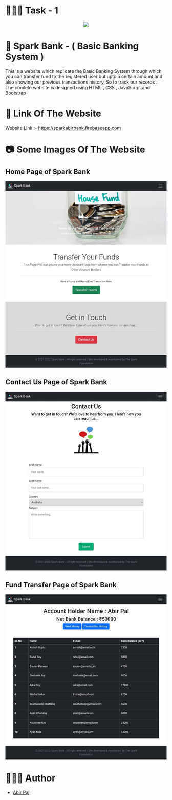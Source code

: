 
# 👨🏻‍🏫 Task - 1

<p align="center">
<img src="https://www.thesparksfoundationsingapore.org/images/logo_small.png"/>
</p>



# 🏦 Spark Bank - ( Basic Banking System )
<!-- ### A Basic Banking System  -->
This is a website which replicate the Basic Banking System through which you can transfer fund to the registered user but upto a certain amount and also showing our previous transactions history, So to track our records  . The comlete website is designed using HTML , CSS , JavaScript and Bootstrap  



# 🔗 Link Of The Website

Website Link :-  https://sparkabirbank.firebaseapp.com

# 📷 Some Images Of The Website
## Home Page of Spark Bank

![Home Page of Spark Bank](./images/pic.jpg) 

## Contact Us Page of Spark Bank

![Home Page of Spark Bank](./images/pic2.jpg)


## Fund Transfer Page of Spark Bank

![Home Page of Spark Bank](./images/pic3.jpg)

# 👩🏻‍💻 Author 
- [Abir Pal](https://www.linkedin.com/in/abir-pal/)
  
